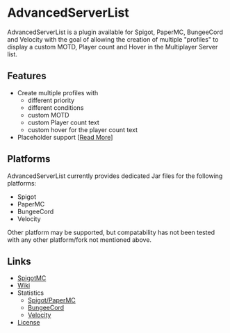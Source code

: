 [placeholders]: https://github.com/Andre601/AdvancedServerList/wiki/Profiles#placeholders
[wiki]: https://github.com/Andre601/AdvancedServerList/wiki

[spigot]: https://www.spigotmc.org/resources/102910/

[stats-spigot]: https://bstats.org/plugin/bukkit/AdvancedServerList/15584
[stats-bungeecord]: https://bstats.org/plugin/bungeecord/AdvancedServerList/15585
[stats-velocity]: https://bstats.org/plugin/velocity/AdvancedServerList/15587

[license]: https://github.com/Andre601/AdvancedServerList/blob/master/LICENSE

# AdvancedServerList

AdvancedServerList is a plugin available for Spigot, PaperMC, BungeeCord and Velocity with the goal of allowing the creation of multiple "profiles" to display a custom MOTD, Player count and Hover in the Multiplayer Server list.

## Features

- Create multiple profiles with
  - different priority
  - different conditions
  - custom MOTD
  - custom Player count text
  - custom hover for the player count text
- Placeholder support [[Read More][placeholders]]

## Platforms

AdvancedServerList currently provides dedicated Jar files for the following platforms:

- Spigot
- PaperMC
- BungeeCord
- Velocity

Other platform may be supported, but compatability has not been tested with any other platform/fork not mentioned above.

## Links

- [SpigotMC][spigot]
- [Wiki][wiki]
- Statistics
  - [Spigot/PaperMC][stats-spigot]
  - [BungeeCord][stats-bungeecord]
  - [Velocity][stats-velocity]
- [License][license]
